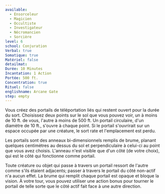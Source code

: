 ```yaml
---
available:
  - Ensorceleur
  - Magicien
  - Occultiste
  - Investigateur
  - Nécromancien
  - Sorcière
level: 6
school: Conjuration
Verbal: true
Somatique: true
Matériel: false
detailmat:
Durée: 10 Minutes
Incantation: 1 Action
Portée: 500 ft.
Concentration: true
Rituel: false
englishname: Arcane Gate
step: empty
---
```

Vous créez des portails de téléportation liés qui restent ouvert pour la durée du sort. Choisissez deux points sur le sol que vous pouvez voir, un à moins de 10 ft. de vous, l'autre à moins de 500 ft. Un portail circulaire, d'un diamètre de 10 ft., s'ouvre à chaque point. Si le portail s'ouvrirait sur un espace occupée par une créature, le sort rate et l'emplacement est perdu.

Les portails sont des anneaux bi-dimensionnels remplis de brume, planant quelques centimètres au dessus du sol et perpendiculaire à celui-ci au point que vous avez choisis. L'anneau n'est visible que d'un côté (de votre choix), qui est le côté qui fonctionne comme portail.

Toute créature ou objet qui passe à travers un portail ressort de l'autre comme s'ils étaient adjacents; passer à travers le portail du côté non-actif n'a aucun effet. La brume qui remplit chaque portail est opaque et bloque la vision. À votre tour, vous pouvez utiliser une action bonus pour tourner le portail de telle sorte que le côté actif fait face à une autre direction.
